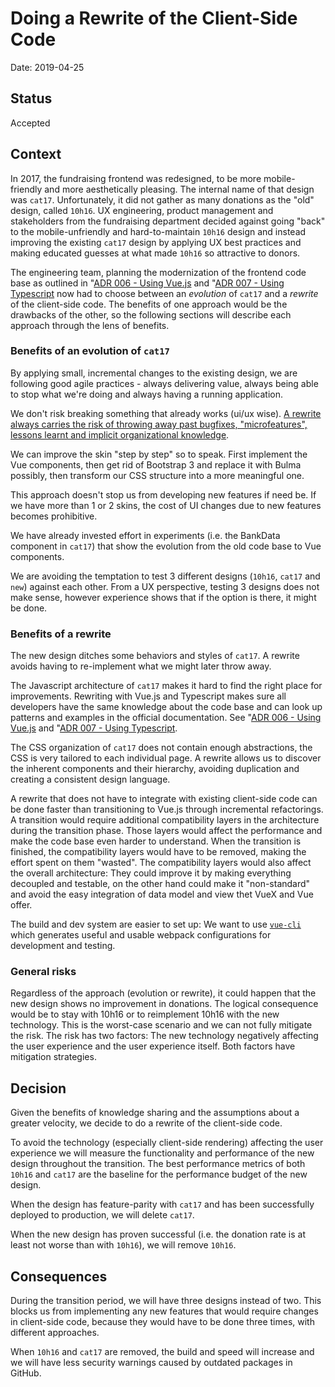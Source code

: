 # Doing a Rewrite of the Client-Side Code

Date: 2019-04-25

## Status

Accepted

## Context

In 2017, the fundraising frontend was redesigned, to be more mobile-friendly and more aesthetically pleasing. The internal name of that design was `cat17`. Unfortunately, it did not gather as many donations as the "old" design, called `10h16`. UX engineering, product management and stakeholders from the fundraising department decided against going "back" to the mobile-unfriendly and hard-to-maintain `10h16` design and instead improving the existing `cat17` design by applying UX best practices and making educated guesses at what made `10h16` so attractive to donors.

The engineering team, planning the modernization of the frontend code base as outlined in "[ADR 006 - Using Vue.js](006_Vue.js.md) and "[ADR 007 - Using Typescript](007_Typescript.md) now had to choose between an *evolution* of `cat17` and a *rewrite* of the client-side code. The benefits of one approach would be the drawbacks of the other, so the following sections will describe each approach through the lens of benefits.

### Benefits of an evolution of `cat17`

By applying small, incremental changes to the existing design, we are following good agile practices - always delivering value, always being able to stop what we're doing and always having a running application.  

We don't risk breaking something that already works (ui/ux wise). [A rewrite always carries the risk of throwing away past bugfixes, "microfeatures", lessons learnt and implicit organizational knowledge](https://www.joelonsoftware.com/2000/04/06/things-you-should-never-do-part-i/).

We can improve the skin "step by step" so to speak. First implement the Vue components, then get rid of Bootstrap 3 and replace it with Bulma possibly, then transform our CSS structure into a more meaningful one.

This approach doesn't stop us from developing new features if need be. If we have more than 1 or 2 skins, the cost of UI changes due to new features becomes prohibitive.

We have already invested effort in experiments (i.e. the BankData component in `cat17`) that show the evolution from the old code base to Vue components.    

We are avoiding the temptation to test 3 different designs (`10h16`, `cat17` and `new`) against each other. From a UX perspective, testing 3 designs does not make sense, however experience shows that if the option is there, it might be done.


### Benefits of a rewrite

The new design ditches some behaviors and styles of `cat17`. A rewrite avoids having to re-implement what we might later throw away.

The Javascript architecture of `cat17` makes it hard to find the right place for improvements. Rewriting with Vue.js and Typescript makes sure all developers have the same knowledge about the code base and can look up patterns and examples in the official documentation. See "[ADR 006 - Using Vue.js](006_Vue.js.md) and "[ADR 007 - Using Typescript](007_Typescript.md).

The CSS organization of `cat17` does not contain enough abstractions, the CSS is very tailored to each individual page. A rewrite allows us to discover the inherent components and their hierarchy, avoiding duplication and creating a consistent design language.

A rewrite that does not have to integrate with existing client-side code can be done faster than transitioning to Vue.js through incremental refactorings. A transition would require additional compatibility layers in the architecture during the transition phase. Those layers would affect the performance and make the code base even harder to understand. When the transition is finished, the compatibility layers would have to be removed, making the effort spent on them "wasted". The compatibility layers would also affect the overall architecture: They could improve it by making everything decoupled and testable, on the other hand could make it "non-standard" and avoid the easy integration of data model and view thet VueX and Vue offer.  

The build and dev system are easier to set up: We want to use [`vue-cli`](https://cli.vuejs.org/) which generates useful and usable webpack configurations for development and testing.

### General risks

Regardless of the approach (evolution or rewrite), it could happen that the new design shows no improvement in donations. The logical consequence would be to stay with 10h16 or to reimplement 10h16 with the new technology. This is the worst-case scenario and we can not fully mitigate the risk. The risk has two factors: The new technology negatively affecting the user experience and the user experience itself. Both factors have mitigation strategies.

## Decision

Given the benefits of knowledge sharing and the assumptions about a greater velocity, we decide to do a rewrite of the client-side code.

To avoid the technology (especially client-side rendering) affecting the user experience we will measure the functionality and performance of the new design throughout the transition. The best performance metrics of both `10h16` and `cat17` are the baseline for the performance budget of the new design.

When the design has feature-parity with `cat17` and has been successfully deployed to production, we will delete `cat17`.

When the new design has proven successful (i.e. the donation rate is at least not worse than with `10h16`), we will remove `10h16`.

## Consequences

During the transition period, we will have three designs instead of two. This blocks us from implementing any new features that would require changes in client-side code, because they would have to be done three times, with different approaches.

When `10h16` and `cat17` are removed, the build and speed will increase and we will have less security warnings caused by outdated packages in GitHub.
